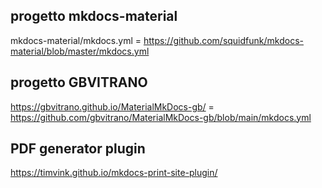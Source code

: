 ## progetto mkdocs-material

mkdocs-material/mkdocs.yml = https://github.com/squidfunk/mkdocs-material/blob/master/mkdocs.yml


## progetto GBVITRANO

https://gbvitrano.github.io/MaterialMkDocs-gb/ = https://github.com/gbvitrano/MaterialMkDocs-gb/blob/main/mkdocs.yml 

## PDF generator plugin

https://timvink.github.io/mkdocs-print-site-plugin/
